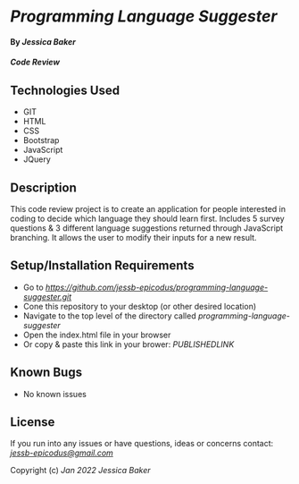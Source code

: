 # _Programming Language Suggester_

#### By _**Jessica Baker**_ 

#### _Code Review_

## Technologies Used

* GIT
* HTML
* CSS
* Bootstrap
* JavaScript
* JQuery

## Description

This code review project is to create an application for people interested in coding to decide which language they should learn first.  Includes 5 survey questions & 3 different language suggestions returned through JavaScript branching. It allows the user to modify their inputs for a new result.

## Setup/Installation Requirements

* Go to _https://github.com/jessb-epicodus/programming-language-suggester.git_
* Cone this repository to your desktop (or other desired location)
* Navigate to the top level of the directory called _programming-language-suggester_
* Open the index.html file in your browser
* Or copy & paste this link in your brower: _PUBLISHEDLINK_

## Known Bugs

* No known issues

## License

If you run into any issues or have questions, ideas or concerns contact: _<jessb-epicodus@gmail.com>_

Copyright (c) _Jan 2022_ _Jessica Baker_